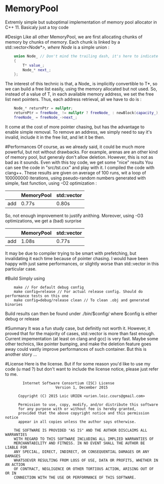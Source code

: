 # MemoryPool
Extremly simple but suboptimal implementation of memory pool allocator in C++ 11. Basicaly just a toy code

#Design
Like all other MemoryPool, we are first allocating chunks of memory by chunks of memory. Each chunk is linked by a std::vector<Node*_>, where Node_ is a simple union :

```C++
	union Node_ // Don't mind the trailing dash, it's here to indicate that it is an internal thing
	{
		T* value_;
		Node_* next_;
	};
```
The interest of this technic is that, a Node_ is implicitly convertible to T*, so we can build a free list easily, using the memory allocated but not used. So, instead of a value of T, in each available memory address, we set the free list next pointers. Thus, each address retrieval, all we have to do is :

```C++
	Node_* returnPtr = nullptr;
	returnPtr = freeNode_ != nullptr ? freeNode_ : newBlock(capacity_);
	freeNode_ = freeNode_->next_;
```
It come at the cost of more pointer chasing, but has the advantage to enable simple removal. To remove an address, we simply need to say it's invalid, include it in the free list, and let it be then.

#Performances
Of course, as we already said, it could be much more powerful, but not without drawbacks. For example, arenas are an other kind of memory pool, but generaly don't allow deletion.
However, this is not as bad as it sounds. Even with this toy code, we get some "nice" results
You can see the code in "src/tst.cxx" and play with it.
I compiled the code with clang++.
These results are given on average of 100 runs, wit a loop of 100000000 iterations, using pseudo-random numbers generated with simple, fast function, using -O2 optimization :

|             |   MemoryPool<int>  | std::vector<int> |
|-------------|--------------------|------------------|
|    add      | 0.77s              | 0.80s            |

So, not enough improvement to justify anithing. Moreover, using -O3 optimizations, we get a (bad) surprise

|             |   MemoryPool<int>  | std::vector<int> |
|-------------|--------------------|------------------|
|    add      | 1.08s              | 0.77s            |

It may be due to compiler trying to be smart with prefetching, but invalidating it each time because of pointer chasing. I would have been happy with just same performances, or slightly worse than std::vector in this particular case.

#Build
Simply using 
```
	make // For default debug config
	make config=release // For actual release config. Should do performance tests on this one
	make config=debug/release clean // To clean .obj and generated binaries
```
Build results can then be found under ./bin/$config/ where $config is either debug or release

#Summary
It was a fun study case, but definitly not worth it. However, it proved that for the majority of cases, std::vector is more than fast enough. Current impementation (at least on clang and gcc) is very fast.
Maybe some other technics, like pointer bumping, and make the deletion feature goes away could vastly improve performances of such container. But this is another story ...

#License
Here is the license. But if for some reason you'd like to use my code (u mad ?) but don't want to include the license notice, please just refer to me.

```
		Internet Software Consortium (ISC) License							
	                   Version 1, December 2015							
	 																		
	  Copyright (C) 2015 Loic URIEN <urien.loic.cours@gmail.com>			
	 																		
	  Permission to use, copy, modify, and/or distribute this software	
	  for any purpose with or without fee is hereby granted,				
	  provided that the above copyright notice and this permission notice 
	  appear in all copies unless the author says otherwise.				
 														
	THE SOFTWARE IS PROVIDED "AS IS" AND THE AUTHOR DISCLAIMS ALL WARRANTIES
	WITH REGARD TO THIS SOFTWARE INCLUDING ALL IMPLIED WARRANTIES OF
	MERCHANTABILITY AND FITNESS. IN NO EVENT SHALL THE AUTHOR BE LIABLE FOR
	ANY SPECIAL, DIRECT, INDIRECT, OR CONSEQUENTIAL DAMAGES OR ANY DAMAGES
	WHATSOEVER RESULTING FROM LOSS OF USE, DATA OR PROFITS, WHETHER IN AN ACTION
	OF CONTRACT, NEGLIGENCE OR OTHER TORTIOUS ACTION, ARISING OUT OF OR IN
	CONNECTION WITH THE USE OR PERFORMANCE OF THIS SOFTWARE.
	
```																						

